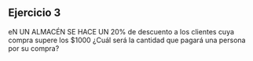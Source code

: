 ## Ejercicio 3
eN UN ALMACÉN SE HACE UN 20% de descuento a los clientes cuya compra supere los $1000 ¿Cuál será la cantidad que pagará una persona por su compra?

